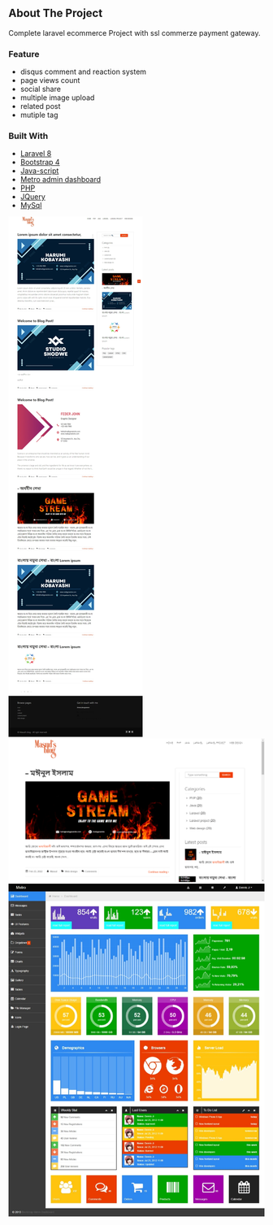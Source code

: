 <!-- ABOUT THE PROJECT -->

## About The Project

Complete laravel ecommerce Project with ssl commerze payment gateway.

### Feature

- disqus comment and reaction system
- page views count
- social share
- multiple image upload
- related post
- mutiple tag

### Built With

- [Laravel 8](https://Laravel.com/)
- [Bootstrap 4](https://getBootstrap.com/)
- [Java-script](https://)
- [Metro admin dashboard](https://)
- [PHP](https://)
- [JQuery](https://jquery.com)
- [MySql](https://)

[![Product Name Screen Shot][project-screenshot1]](https://example.com)
[![Product Name Screen Shot][project-screenshot2]](https://example.com)
[![Product Name Screen Shot][project-screenshot3]](https://example.com)

<!-- MARKDOWN LINKS & IMAGES -->

[project-screenshot1]: screenshot/ss1.jpeg
[project-screenshot2]: screenshot/ss2.png

[project-screenshot3]: screenshot/ss3.jpeg
